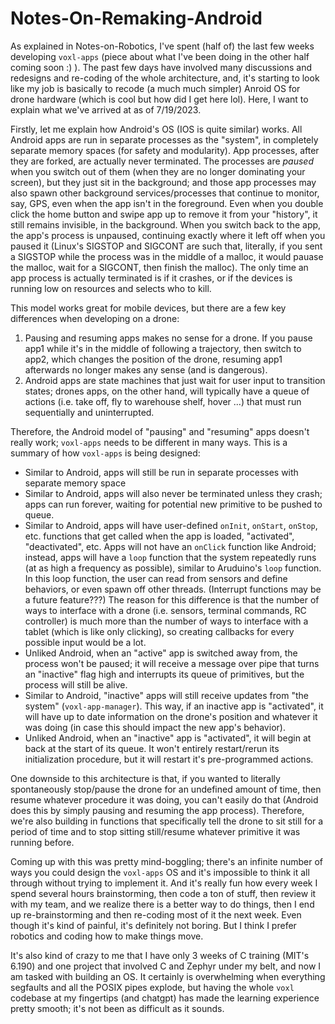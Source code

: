 # Notes-On-Remaking-Android

As explained in Notes-on-Robotics, I've spent (half of) the last few weeks developing `voxl-apps` (piece about what I've been doing in the other half coming soon :) ). The past few days have involved many discussions and redesigns and re-coding of the whole architecture, and, it's starting to look like my job is basically to recode (a much much simpler) Anroid OS for drone hardware (which is cool but how did I get here lol). Here, I want to explain what we've arrived at as of 7/19/2023.

Firstly, let me explain how Android's OS (IOS is quite similar) works. All Android apps are run in separate processes as the "system", in completely separate memory spaces (for safety and modularity). App processes, after they are forked, are actually never terminated. The processes are _paused_ when you switch out of them (when they are no longer dominating your screen), but they just sit in the background; and those app processes may also spawn other background services/processes that continue to monitor, say, GPS, even when the app isn't in the foreground. Even when you double click the home button and swipe app up to remove it from your "history", it still remains invisible, in the background. When you switch back to the app, the app's process is unpaused, continuing exactly where it left off when you paused it (Linux's SIGSTOP and SIGCONT are such that, literally, if you sent a SIGSTOP while the process was in the middle of a malloc, it would pauase the malloc, wait for a SIGCONT, then finish the malloc). The only time an app process is actually terminated is if it crashes, or if the devices is running low on resources and selects who to kill.

This model works great for mobile devices, but there are a few key differences when developing on a drone:
1. Pausing and resuming apps makes no sense for a drone. If you pause app1 while it's in the middle of following a trajectory, then switch to app2, which changes the position of the drone, resuming app1 afterwards no longer makes any sense (and is dangerous).
2. Android apps are state machines that just wait for user input to transition states; drones apps, on the other hand, will typically have a queue of actions (i.e. take off, fly to warehouse shelf, hover ...) that must run sequentially and uninterrupted.

Therefore, the Android model of "pausing" and "resuming" apps doesn't really work; `voxl-apps` needs to be different in many ways. This is a summary of how `voxl-apps` is being designed: 
- Similar to Android, apps will still be run in separate processes with separate memory space
- Similar to Android, apps will also never be terminated unless they crash; apps can run forever, waiting for potential new primitive to be pushed to queue.
- Similar to Android, apps will have user-defined `onInit`, `onStart`, `onStop`, etc. functions that get called when the app is loaded, "activated", "deactivated", etc. Apps will not have an `onClick` function like Android; instead, apps will have a `loop` function that the system repeatedly runs (at as high a frequency as possible), similar to Aruduino's `loop` function. In this loop function, the user can read from sensors and define behaviors, or even spawn off other threads. (Interrupt functions may be a future feature???) The reason for this difference is that the number of ways to interface with a drone (i.e. sensors, terminal commands, RC controller) is much more than the number of ways to interface with a tablet (which is like only clicking), so creating callbacks for every possible input would be a lot.
- Unliked Android, when an "active" app is switched away from, the process won't be paused; it will receive a message over pipe that turns an "inactive" flag high and interrupts its queue of primitives, but the process will still be alive.
- Similar to Android, "inactive" apps will still receive updates from "the system" (`voxl-app-manager`). This way, if an inactive app is "activated", it will have up to date information on the drone's position and whatever it was doing (in case this should impact the new app's behavior).
- Unliked Android, when an "inactive" app is "activated", it will begin at back at the start of its queue. It won't entirely restart/rerun its initialization procedure, but it will restart it's pre-programmed actions.

One downside to this architecture is that, if you wanted to literally spontaneously stop/pause the drone for an undefined amount of time, then resume whatever procedure it was doing, you can't easily do that (Android does this by simply pausing and resuming the app process). Therefore, we're also building in functions that specifically tell the drone to sit still for a period of time and to stop sitting still/resume whatever primitive it was running before.

Coming up with this was pretty mind-boggling; there's an infinite number of ways you could design the `voxl-apps` OS and it's impossible to think it all through without trying to implement it. And it's really fun how every week I spend several hours brainstorming, then code a ton of stuff, then review it with my team, and we realize there is a better way to do things, then I end up re-brainstorming and then re-coding most of it the next week. Even though it's kind of painful, it's definitely not boring. But I think I prefer robotics and coding how to make things move.

It's also kind of crazy to me that I have only 3 weeks of C training (MIT's 6.190) and one project that involved C and Zephyr under my belt, and now I am tasked with building an OS. It certainly is overwhelming when everything segfaults and all the POSIX pipes explode, but having the whole `voxl` codebase at my fingertips (and chatgpt) has made the learning experience pretty smooth; it's not been as difficult as it sounds. 
